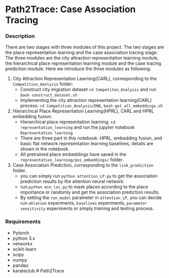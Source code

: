 # Path2Trace: Case Association Tracing

### Description
There are two stages with three modules of this project. The two stages are the place representation learning and the case association tracing stage. The three modules are the city attraction representation learning module, the hierarchical place representation learning module and the case tracing prediction module.
Here we introduce the three modules as following:
1. City Attraction Representation Learning(CARL), corresponding to the `Competition_Aanlysis` folder:
   - Construct city migration dataset `cd Competiton_Analysis` and run `bash construct_dataset.sh`
   - Implementing the city attraction representation learning(CARL) process: `cd Competition_Analysis/DNE`, `bash get_all_embeddings.sh`
2. Hierarchical Place Representation Learning(HPRL), CARL and HPRL embedding fusion:
   - Hierarchical place representation learning: `cd representation_learning` and run the jupyter notebook `Representation learning`
   - There are three part in this notebook: HPRL, embedding fusion, and basic flat network representation learning baselines, details are shown in the notebook.
   - All pretrained place embeddings have saved in the `representation_learning/poi_embeddings/` folder. 
3. Case Association Prediction, corresponding to the `link_prediction` folder.
   - you can simply run `python attention_LP.py` to get the association prediction results by the attention neural network
   - run `python min_loc.py` to mask places according to the place importance or randomly and get the association prediction results.
   - By setting the `run_model` parameter in `attention_LP`, you can decide run `ablation` experiments, `baselines` experiments, `parameter sensitivity` experiments or simply training and testing process.
   
### Requirements

* Pytorch 
* python 3.x
* networkx
* scikit-learn
* scipy
* numpy
* pandas
* karateclub
#   P a t h 2 T r a c e  
 